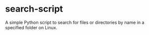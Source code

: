 # search-script
A simple Python script to search for files or directories by name in a specified folder on Linux.
